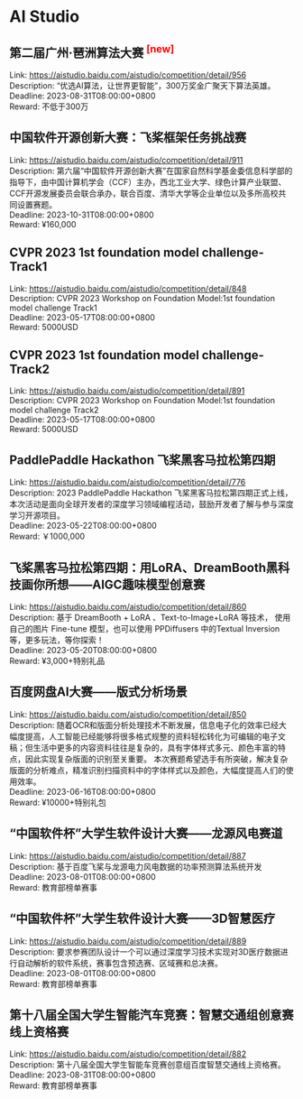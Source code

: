 # AI Studio



## 第二届广州·琶洲算法大赛 <sup style="color:red">[new]<sup>  

Link: https://aistudio.baidu.com/aistudio/competition/detail/956  
Description: “优选AI算法，让世界更智能”，300万奖金广聚天下算法英雄。  
Deadline: 2023-08-31T08:00:00+0800  
Reward: 不低于300万  


## 中国软件开源创新大赛：飞桨框架任务挑战赛

Link: https://aistudio.baidu.com/aistudio/competition/detail/911  
Description: 第六届“中国软件开源创新大赛”在国家自然科学基金委信息科学部的指导下，由中国计算机学会（CCF）主办，西北工业大学、绿色计算产业联盟、CCF开源发展委员会联合承办，联合百度、清华大学等企业单位以及多所高校共同设置赛题。  
Deadline: 2023-10-31T08:00:00+0800  
Reward: ¥160,000  


## CVPR 2023 1st foundation model challenge-Track1

Link: https://aistudio.baidu.com/aistudio/competition/detail/848  
Description: CVPR 2023 Workshop on Foundation Model:1st foundation model challenge Track1  
Deadline: 2023-05-17T08:00:00+0800  
Reward: 5000USD  


## CVPR 2023 1st foundation model challenge-Track2

Link: https://aistudio.baidu.com/aistudio/competition/detail/891  
Description: CVPR 2023 Workshop on Foundation Model:1st foundation model challenge Track2  
Deadline: 2023-05-17T08:00:00+0800  
Reward: 5000USD  


## PaddlePaddle Hackathon 飞桨黑客马拉松第四期

Link: https://aistudio.baidu.com/aistudio/competition/detail/776  
Description: 2023 PaddlePaddle Hackathon 飞桨黑客马拉松第四期正式上线，本次活动是面向全球开发者的深度学习领域编程活动，鼓励开发者了解与参与深度学习开源项目。  
Deadline: 2023-05-22T08:00:00+0800  
Reward: ￥1000,000  


## 飞桨黑客马拉松第四期：用LoRA、DreamBooth黑科技画你所想——AIGC趣味模型创意赛

Link: https://aistudio.baidu.com/aistudio/competition/detail/860  
Description: 基于 DreamBooth + LoRA 、Text-to-Image+LoRA 等技术， 使用自己的图片 Fine-tune 模型，也可以使用 PPDiffusers 中的Textual Inversion 等，更多玩法，等你探索！  
Deadline: 2023-05-20T08:00:00+0800  
Reward: ¥3,000+特别礼品  


## 百度网盘AI大赛——版式分析场景

Link: https://aistudio.baidu.com/aistudio/competition/detail/850  
Description: 随着OCR和版面分析处理技术不断发展，信息电子化的效率已经大幅度提高，人工智能已经能够将很多格式规整的资料轻松转化为可编辑的电子文稿；但生活中更多的内容资料往往是复杂的，具有字体样式多元、颜色丰富的特点，因此实现复杂版面的识别至关重要。
本次赛题希望选手有所突破，解决复杂版面的分析难点，精准识别扫描资料中的字体样式以及颜色，大幅度提高人们的使用效率。  
Deadline: 2023-06-16T08:00:00+0800  
Reward: ¥10000+特别礼包  


## “中国软件杯”大学生软件设计大赛——龙源风电赛道

Link: https://aistudio.baidu.com/aistudio/competition/detail/887  
Description: 基于百度飞桨与龙源电力风电数据的功率预测算法系统开发  
Deadline: 2023-08-01T08:00:00+0800  
Reward: 教育部榜单赛事  


## “中国软件杯”大学生软件设计大赛——3D智慧医疗

Link: https://aistudio.baidu.com/aistudio/competition/detail/889  
Description: 要求参赛团队设计一个可以通过深度学习技术实现对3D医疗数据进行自动解析的软件系统，赛事包含预选赛、区域赛和总决赛。  
Deadline: 2023-08-01T08:00:00+0800  
Reward: 教育部榜单赛事  


## 第十八届全国大学生智能汽车竞赛：智慧交通组创意赛线上资格赛

Link: https://aistudio.baidu.com/aistudio/competition/detail/882  
Description: 第十八届全国大学生智能车竞赛创意组百度智慧交通线上资格赛。  
Deadline: 2023-08-31T08:00:00+0800  
Reward: 教育部榜单赛事  

